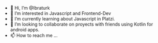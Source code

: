 - 👋 Hi, I’m @Ibraturk
- 👀 I’m interested in Javascript and Frontend-Dev
- 🌱 I’m currently learning about Javascript in Platzi.
- 💞️ I’m looking to collaborate on proyects with friends using Kotlin for android apps. 
- 📫 How to reach me ...

<!---
Ibraturk/Ibraturk is a ✨ special ✨ repository because its `README.md` (this file) appears on your GitHub profile.
You can click the Preview link to take a look at your changes.
--->
